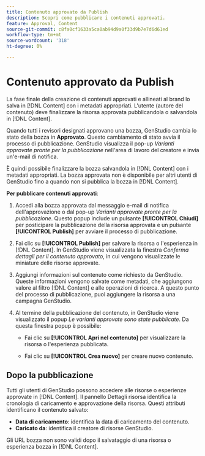 ```yaml
---
title: Contenuto approvato da Publish
description: Scopri come pubblicare i contenuti approvati.
feature: Approval, Content
source-git-commit: c8fa0cf1633a5ca0ab94d9a0f33d9b7e7d6d61ed
workflow-type: tm+mt
source-wordcount: '318'
ht-degree: 0%

---
```



# Contenuto approvato da Publish

La fase finale della creazione di contenuti approvati e allineati al brand lo salva in [!DNL Content] con i metadati appropriati. L&#39;utente (autore del contenuto) deve finalizzare la risorsa approvata pubblicandola o salvandola in [!DNL Content].

Quando tutti i revisori designati approvano una bozza, GenStudio cambia lo stato della bozza in **Approvato**. Questo cambiamento di stato avvia il processo di pubblicazione.  GenStudio visualizza il pop-up _Varianti approvate pronte per la pubblicazione_ nell&#39;area di lavoro del creatore e invia un&#39;e-mail di notifica.

È quindi possibile finalizzare la bozza salvandola in [!DNL Content] con i metadati appropriati. La bozza approvata non è disponibile per altri utenti di GenStudio fino a quando non si pubblica la bozza in [!DNL Content].

**Per pubblicare contenuti approvati**:

1. Accedi alla bozza approvata dal messaggio e-mail di notifica dell&#39;approvazione o dal pop-up _Varianti approvate pronte per la pubblicazione_. Questo popup include un pulsante **[!UICONTROL Chiudi]** per posticipare la pubblicazione della risorsa approvata e un pulsante **[!UICONTROL Publish]** per avviare il processo di pubblicazione.

1. Fai clic su **[!UICONTROL Publish]** per salvare la risorsa o l&#39;esperienza in [!DNL Content]. In GenStudio viene visualizzata la finestra _Conferma dettagli per il contenuto approvato_, in cui vengono visualizzate le miniature delle risorse approvate.

1. Aggiungi informazioni sul contenuto come richiesto da GenStudio. Queste informazioni vengono salvate come metadati, che aggiungono valore al filtro [!DNL Content] e alle operazioni di ricerca. A questo punto del processo di pubblicazione, puoi aggiungere la risorsa a una campagna GenStudio.

1. Al termine della pubblicazione del contenuto, in GenStudio viene visualizzato il popup _Le varianti approvate sono state pubblicate_. Da questa finestra popup è possibile:

   * Fai clic su **[!UICONTROL Apri nel contenuto]** per visualizzare la risorsa o l&#39;esperienza pubblicata.

   * Fai clic su **[!UICONTROL Crea nuovo]** per creare nuovo contenuto.

## Dopo la pubblicazione

Tutti gli utenti di GenStudio possono accedere alle risorse o esperienze approvate in [!DNL Content]. Il pannello Dettagli risorsa identifica la cronologia di caricamento e approvazione della risorsa. Questi attributi identificano il contenuto salvato:

* **Data di caricamento**: identifica la data di caricamento del contenuto.
* **Caricato da**: identifica il creatore di risorse GenStudio.

Gli URL bozza non sono validi dopo il salvataggio di una risorsa o esperienza bozza in [!DNL Content].

